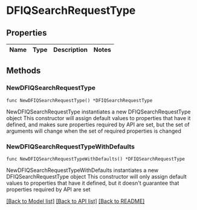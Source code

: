 # DFIQSearchRequestType

## Properties

Name | Type | Description | Notes
------------ | ------------- | ------------- | -------------

## Methods

### NewDFIQSearchRequestType

`func NewDFIQSearchRequestType() *DFIQSearchRequestType`

NewDFIQSearchRequestType instantiates a new DFIQSearchRequestType object
This constructor will assign default values to properties that have it defined,
and makes sure properties required by API are set, but the set of arguments
will change when the set of required properties is changed

### NewDFIQSearchRequestTypeWithDefaults

`func NewDFIQSearchRequestTypeWithDefaults() *DFIQSearchRequestType`

NewDFIQSearchRequestTypeWithDefaults instantiates a new DFIQSearchRequestType object
This constructor will only assign default values to properties that have it defined,
but it doesn't guarantee that properties required by API are set


[[Back to Model list]](../README.md#documentation-for-models) [[Back to API list]](../README.md#documentation-for-api-endpoints) [[Back to README]](../README.md)


